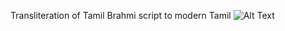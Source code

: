 Transliteration of Tamil Brahmi script to modern Tamil
![Alt Text](https://github.com/Samridhaa-28/Tamizhi/blob/main/op1.png)

